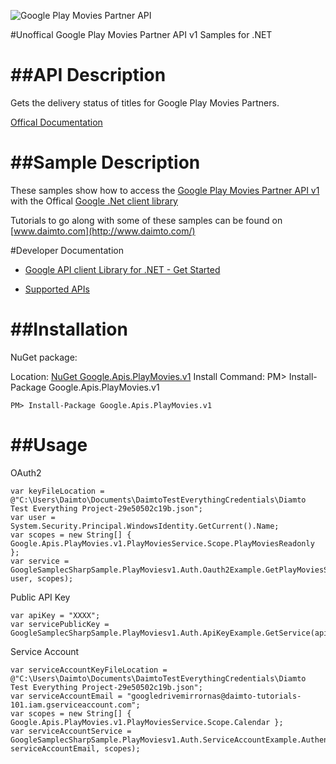 ﻿![Google Play Movies Partner API](http://www.google.com/images/icons/product/search-32.gif)

#Unoffical Google Play Movies Partner API v1 Samples for .NET  

##API Description
=============

Gets the delivery status of titles for Google Play Movies Partners.

[Offical Documentation](https://developers.google.com/playmoviespartner/)

##Sample Description
=============

These samples show how to access the [Google Play Movies Partner API v1](https://developers.google.com/playmoviespartner/) with the Offical [Google .Net client library](https://github.com/google/google-api-dotnet-client)

Tutorials to go along with some of these samples can be found on [www.daimto.com](http://www.daimto.com/)

#Developer Documentation

* [Google API client Library for .NET - Get Started](https://developers.google.com/api-client-library/dotnet/get_started)

* [Supported APIs](https://developers.google.com/api-client-library/dotnet/apis/)

##Installation
=================================

NuGet package:

Location: [NuGet Google.Apis.PlayMovies.v1](https://www.nuget.org/packages/Google.Apis.PlayMovies.v1)
Install Command: PM>  Install-Package Google.Apis.PlayMovies.v1

```
PM> Install-Package Google.Apis.PlayMovies.v1
```

##Usage
=================================

OAuth2
```
var keyFileLocation = @"C:\Users\Daimto\Documents\DaimtoTestEverythingCredentials\Diamto Test Everything Project-29e50502c19b.json";
var user = System.Security.Principal.WindowsIdentity.GetCurrent().Name;
var scopes = new String[] { Google.Apis.PlayMovies.v1.PlayMoviesService.Scope.PlayMoviesReadonly };
var service = GoogleSamplecSharpSample.PlayMoviesv1.Auth.Oauth2Example.GetPlayMoviesService(keyFileLocation, user, scopes);
```
Public API Key
```
var apiKey = "XXXX";
var servicePublicKey = GoogleSamplecSharpSample.PlayMoviesv1.Auth.ApiKeyExample.GetService(apiKey);
```
Service Account
```
var serviceAccountKeyFileLocation = @"C:\Users\Daimto\Documents\DaimtoTestEverythingCredentials\Diamto Test Everything Project-29e50502c19b.json";
var serviceAccountEmail = "googledrivemirrornas@daimto-tutorials-101.iam.gserviceaccount.com";
var scopes = new String[] { Google.Apis.PlayMovies.v1.PlayMoviesService.Scope.Calendar };            
var serviceAccountService = GoogleSamplecSharpSample.PlayMoviesv1.Auth.ServiceAccountExample.AuthenticateServiceAccount(serviceAccountKeyFileLocation, serviceAccountEmail, scopes);
```
